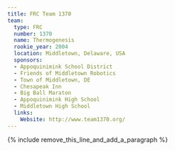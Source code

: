```yaml
---
title: FRC Team 1370
team:
  type: FRC
  number: 1370
  name: Thermogenesis
  rookie_year: 2004
  location: Middletown, Delaware, USA
  sponsors:
  - Appoquinimink School District
  - Friends of Middletown Robotics
  - Town of Middletown, DE
  - Chesapeak Inn
  - Big Ball Maraton
  - Appoquinimink High School
  - Middletown High School
  links:
    Website: http://www.team1370.org/
---
```


{% include remove_this_line_and_add_a_paragraph %}